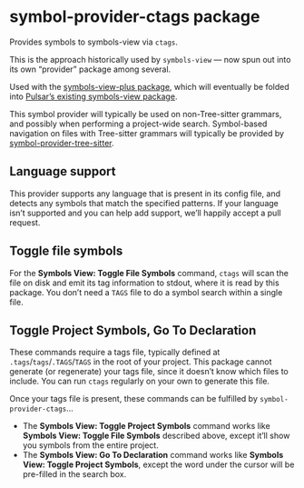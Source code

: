 # symbol-provider-ctags package

Provides symbols to symbols-view via `ctags`.

This is the approach historically used by `symbols-view` — now spun out into its own “provider” package among several.

Used with the [symbols-view-plus package](https://github.com/savetheclocktower/symbols-view-plus), which will eventually be folded into [Pulsar’s existing symbols-view package](https://github.com/pulsar-edit/symbols-view).

This symbol provider will typically be used on non-Tree-sitter grammars, and possibly when performing a project-wide search. Symbol-based navigation on files with Tree-sitter grammars will typically be provided by [symbol-provider-tree-sitter](https://github.com/savetheclocktower/symbol-provider-tree-sitter).

## Language support

This provider supports any language that is present in its config file, and detects any symbols that match the specified patterns. If your language isn’t supported and you can help add support, we’ll happily accept a pull request.

## Toggle file symbols

For the **Symbols View: Toggle File Symbols** command, `ctags` will scan the file on disk and emit its tag information to stdout, where it is read by this package. You don’t need a `TAGS` file to do a symbol search within a single file.

## Toggle Project Symbols, Go To Declaration

These commands require a tags file, typically defined at `.tags`/`tags`/`.TAGS`/`TAGS` in the root of your project. This package cannot generate (or regenerate) your tags file, since it doesn’t know which files to include. You can run `ctags` regularly on your own to generate this file.

Once your tags file is present, these commands can be fulfilled by `symbol-provider-ctags`…

* The **Symbols View: Toggle Project Symbols** command works like **Symbols View: Toggle File Symbols** described above, except it’ll show you symbols from the entire project.
* The **Symbols View: Go To Declaration** command works like **Symbols View: Toggle Project Symbols**, except the word under the cursor will be pre-filled in the search box.
